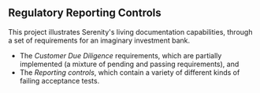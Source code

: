 ## Regulatory Reporting Controls

This project illustrates Serenity's living documentation capabilities, through a set of requirements for an imaginary investment bank.
 * The _Customer Due Diligence_ requirements, which are partially implemented (a mixture of pending and passing requirements), and
 * The _Reporting controls_, which contain a variety of different kinds of failing acceptance tests.